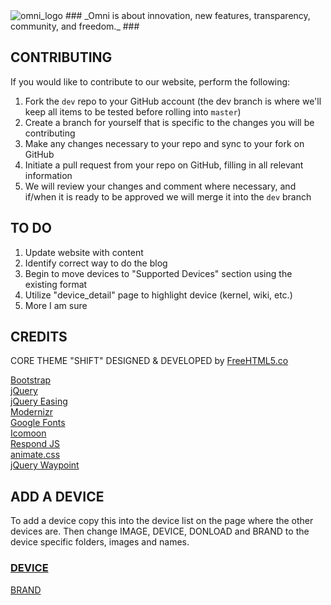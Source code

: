 <img src="https://omnirom.org/wp-content/uploads/2013/11/omnirom_logo-big_layout_transparent-250px-150x150.png" alt="omni_logo">
### _Omni is about innovation, new features, transparency, community, and freedom._ ###

## CONTRIBUTING
If you would like to contribute to our website, perform the following:

1. Fork the `dev` repo to your GitHub account (the dev branch is where we'll keep all items to be tested before rolling into `master`)
2. Create a branch for yourself that is specific to the changes you will be contributing
3. Make any changes necessary to your repo and sync to your fork on GitHub
4. Initiate a pull request from your repo on GitHub, filling in all relevant information
5. We will review your changes and comment where necessary, and if/when it is ready to be approved we will merge it into the `dev` branch

## TO DO

1. Update website with content
2. Identify correct way to do the blog
3. Begin to move devices to "Supported Devices" section using the existing format
4. Utilize "device_detail" page to highlight device (kernel, wiki, etc.)
5. More I am sure

## CREDITS
CORE THEME "SHIFT" DESIGNED & DEVELOPED by [FreeHTML5.co](http://freehtml5.co/)

[Bootstrap](http://getbootstrap.com/)  
[jQuery](http://jquery.com/)  
[jQuery Easing](http://gsgd.co.uk/sandbox/jquery/easing/)  
[Modernizr](http://modernizr.com/)  
[Google Fonts](https://www.google.com/fonts/)  
[Icomoon](https://icomoon.io/app/)  
[Respond JS](https://github.com/scottjehl/Respond/blob/master/LICENSE-MIT)  
[animate.css](http://daneden.me/animate)  
[jQuery Waypoint](https://github.com/imakewebthings/waypoints/blog/master/licenses.txt) 

## ADD A DEVICE
To add a device copy this into the device list on the page where the other devices are.
Then change IMAGE, DEVICE, DONLOAD and BRAND to the device specific folders, images and names.

 <div class="col-md-4 text-center animate-box">
    <a class="work" href="http://dl.omnirom.org/DOWNLOAD">
        <div class="work-grid" style="background-image:url(images/phones/IMAGE.png);">
            <div class="inner">
                <div class="desc">
                    <h3>DEVICE</h3>
                    <span class="cat">BRAND</span>
                </div>
			</div>
        </div>
    </a>
</div>
